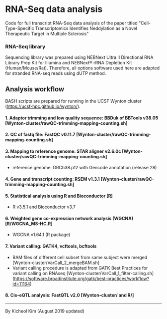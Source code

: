 # RNA-Seq data analysis
Code for full transcript RNA-Seq data analysis of the paper titled "Cell-Type-Specific Transcriptomics Identifies Neddylation as a Novel Therapeutic Target in Multiple Sclerosis"

### RNA-Seq library
Sequencing library was prepared using NEBNext Ultra II Directional RNA Library Prep Kit for Illumina and NEBNext® rRNA Depletion Kit (Human/Mouse/Rat). Therefore, all options software used here are adapted for stranded RNA-seq reads using dUTP method.

## Analysis workflow
BASH scripts are prepared for running in the UCSF Wynton cluster (https://ucsf-hpc.github.io/wynton/).


#### 1. Adaptor trimming and low quality sequence: BBDuk of BBTools v38.05 [Wynton-cluster/rawQC-trimming-mapping-counting.sh]
#### 2. QC of fastq file: FastQC v0.11.7 [Wynton-cluster/rawQC-trimming-mapping-counting.sh]
#### 3. Mapping to reference genome: STAR aligner v2.6.0c [Wynton-cluster/rawQC-trimming-mapping-counting.sh]
- reference genome: GRCh38.p12 with Gencode annotation (release 28)
#### 4. Gene and transcript counting: RSEM v1.3.1 [Wynton-cluster/rawQC-trimming-mapping-counting.sh]
#### 5. Statistical analysis using R and Bioconductor [R]
- R v3.5.1 and Bioconductor v3.7
#### 6. Weighted gene co-expression network analysis (WGCNA) [R/WGCNA_MS-HC.R]
- WGCNA v1.64.1 (R package)
#### 7. Variant calling: GATK4, vcftools, bcftools
- BAM files of different cell subset from same subject were merged [Wynton-cluster/VarCall_2_mergeBAM.sh]
- Variant calling procedure is adapted from GATK Best Practices for variant calling on RNAseq [Wynton-cluster/VarCall_1_filter-calling.sh]
  (https://software.broadinstitute.org/gatk/best-practices/workflow?id=11164)
#### 8. Cis-eQTL analysis: FastQTL v2.0 [Wynton-cluster/ and R/]


-----
By Kicheol Kim (August 2019 updated)
